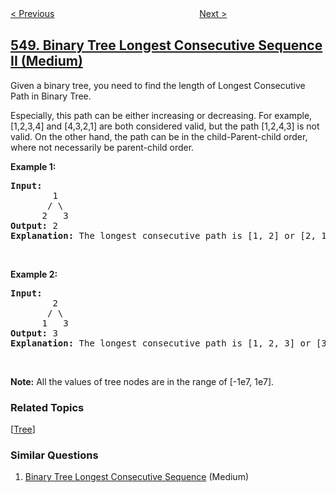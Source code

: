<!--|This file generated by command(leetcode description); DO NOT EDIT.    |-->
<!--+----------------------------------------------------------------------+-->
<!--|@author    openset <openset.wang@gmail.com>                           |-->
<!--|@link      https://github.com/openset                                 |-->
<!--|@home      https://github.com/openset/leetcode                        |-->
<!--+----------------------------------------------------------------------+-->

[< Previous](../split-array-with-equal-sum "Split Array with Equal Sum")
　　　　　　　　　　　　　　　　
[Next >](../game-play-analysis-iv "Game Play Analysis IV")

## [549. Binary Tree Longest Consecutive Sequence II (Medium)](https://leetcode.com/problems/binary-tree-longest-consecutive-sequence-ii "二叉树中最长的连续序列")

<p>Given a binary tree, you need to find the length of Longest Consecutive Path in Binary Tree.</p>

<p>Especially, this path can be either increasing or decreasing. For example, [1,2,3,4] and [4,3,2,1] are both considered valid, but the path [1,2,4,3] is not valid. On the other hand, the path can be in the child-Parent-child order, where not necessarily be parent-child order.</p>

<p><b>Example 1:</b></p>

<pre>
<b>Input:</b>
        1
       / \
      2   3
<b>Output:</b> 2
<b>Explanation:</b> The longest consecutive path is [1, 2] or [2, 1].
</pre>

<p>&nbsp;</p>

<p><b>Example 2:</b></p>

<pre>
<b>Input:</b>
        2
       / \
      1   3
<b>Output:</b> 3
<b>Explanation:</b> The longest consecutive path is [1, 2, 3] or [3, 2, 1].
</pre>

<p>&nbsp;</p>

<p><b>Note:</b> All the values of tree nodes are in the range of [-1e7, 1e7].</p>

### Related Topics
  [[Tree](../../tag/tree/README.md)]

### Similar Questions
  1. [Binary Tree Longest Consecutive Sequence](../binary-tree-longest-consecutive-sequence) (Medium)
